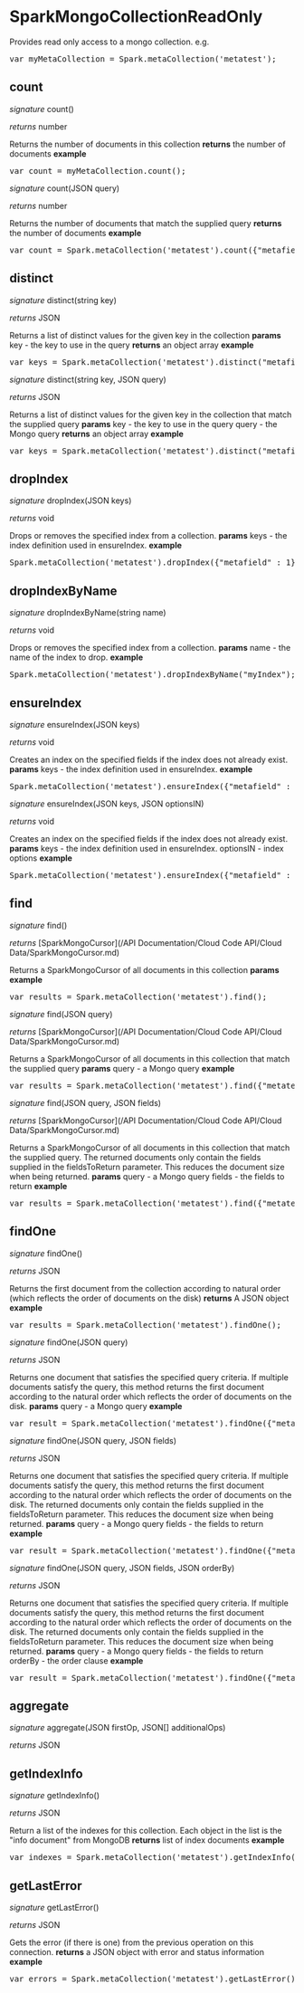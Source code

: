 # SparkMongoCollectionReadOnly

Provides read only access to a mongo collection.
e.g.
<pre rel="highlighter" code-brush="js" contenteditable="false">var myMetaCollection = Spark.metaCollection('metatest');</pre>

## count
_signature_ count()</p>
_returns_ number</p>

Returns the number of documents in this collection
<b>returns</b>
the number of documents
<b>example</b>
<pre rel="highlighter" code-brush="js" contenteditable="false">var count = myMetaCollection.count();</pre>

_signature_ count(JSON query)</p>
_returns_ number</p>

Returns the number of documents that match the supplied query
<b>returns</b>
the number of documents
<b>example</b>
<pre rel="highlighter" code-brush="js" contenteditable="false">var count = Spark.metaCollection('metatest').count({"metafield" : "metavalue"});</pre>
## distinct
_signature_ distinct(string key)</p>
_returns_ JSON</p>

Returns a list of distinct values for the given key in the collection
<b>params</b>
key - the key to use in the query
<b>returns</b>
an object array
<b>example</b>
<pre rel="highlighter" code-brush="js" contenteditable="false">var keys = Spark.metaCollection('metatest').distinct("metafield");</pre>

_signature_ distinct(string key, JSON query)</p>
_returns_ JSON</p>

Returns a list of distinct values for the given key in the collection that match the supplied query
<b>params</b>
key - the key to use in the query
query - the Mongo query
<b>returns</b>
an object array
<b>example</b>
<pre rel="highlighter" code-brush="js" contenteditable="false">var keys = Spark.metaCollection('metatest').distinct("metafield", {"metafield1":{"$gte" : 5}});</pre>
## dropIndex
_signature_ dropIndex(JSON keys)</p>
_returns_ void</p>

Drops or removes the specified index from a collection.
<b>params</b>
keys - the index definition used in ensureIndex.
<b>example</b>
<pre rel="highlighter" code-brush="js" contenteditable="false">Spark.metaCollection('metatest').dropIndex({"metafield" : 1});</pre>
## dropIndexByName
_signature_ dropIndexByName(string name)</p>
_returns_ void</p>

Drops or removes the specified index from a collection.
<b>params</b>
name - the name of the index to drop.
<b>example</b>
<pre rel="highlighter" code-brush="js" contenteditable="false">Spark.metaCollection('metatest').dropIndexByName("myIndex");</pre>
## ensureIndex
_signature_ ensureIndex(JSON keys)</p>
_returns_ void</p>

Creates an index on the specified fields if the index does not already exist.
<b>params</b>
keys - the index definition used in ensureIndex.
<b>example</b>
<pre rel="highlighter" code-brush="js" contenteditable="false">Spark.metaCollection('metatest').ensureIndex({"metafield" : 1, "metafield1" : 1});</pre>

_signature_ ensureIndex(JSON keys, JSON optionsIN)</p>
_returns_ void</p>

Creates an index on the specified fields if the index does not already exist.
<b>params</b>
keys - the index definition used in ensureIndex.
optionsIN - index options
<b>example</b>
<pre rel="highlighter" code-brush="js" contenteditable="false">Spark.metaCollection('metatest').ensureIndex({"metafield" : 1, "metafield1" : 1}, {"name":"myIndex"});</pre>
## find
_signature_ find()</p>
_returns_ [SparkMongoCursor](/API Documentation/Cloud Code API/Cloud Data/SparkMongoCursor.md)</p>

Returns a SparkMongoCursor of all documents in this collection
<b>params</b>
<b>example</b>
<pre rel="highlighter" code-brush="js" contenteditable="false">var results = Spark.metaCollection('metatest').find();</pre>

_signature_ find(JSON query)</p>
_returns_ [SparkMongoCursor](/API Documentation/Cloud Code API/Cloud Data/SparkMongoCursor.md)</p>

Returns a SparkMongoCursor of all documents in this collection that match the supplied query
<b>params</b>
query - a Mongo query
<b>example</b>
<pre rel="highlighter" code-brush="js" contenteditable="false">var results = Spark.metaCollection('metatest').find({"metatest1" : {"$gt" : 1}});</pre>

_signature_ find(JSON query, JSON fields)</p>
_returns_ [SparkMongoCursor](/API Documentation/Cloud Code API/Cloud Data/SparkMongoCursor.md)</p>

Returns a SparkMongoCursor of all documents in this collection that match the supplied query.
The returned documents only contain the fields supplied in the fieldsToReturn parameter. This reduces the document size when being returned.
<b>params</b>
query -  a Mongo query
fields - the fields to return
<b>example</b>
<pre rel="highlighter" code-brush="js" contenteditable="false">var results = Spark.metaCollection('metatest').find({"metatest1" : {"$gt" : 1}}, {"metatest" : 1});</pre>
## findOne
_signature_ findOne()</p>
_returns_ JSON</p>

Returns the first document from the collection according to natural order (which reflects the order of documents on the disk)
<b>returns</b>
A JSON object
<b>example</b>
<pre rel="highlighter" code-brush="js" contenteditable="false">var results = Spark.metaCollection('metatest').findOne();</pre>

_signature_ findOne(JSON query)</p>
_returns_ JSON</p>

Returns one document that satisfies the specified query criteria.
If multiple documents satisfy the query, this method returns the first document according to the natural order which reflects the order of documents on the disk.
<b>params</b>
query - a Mongo query
<b>example</b>
<pre rel="highlighter" code-brush="js" contenteditable="false">var result = Spark.metaCollection('metatest').findOne({"metatest1" : {"$gt" : 1}}</pre>

_signature_ findOne(JSON query, JSON fields)</p>
_returns_ JSON</p>

Returns one document that satisfies the specified query criteria.
If multiple documents satisfy the query, this method returns the first document according to the natural order which reflects the order of documents on the disk.
The returned documents only contain the fields supplied in the fieldsToReturn parameter. This reduces the document size when being returned.
<b>params</b>
query - a Mongo query
fields - the fields to return
<b>example</b>
<pre rel="highlighter" code-brush="js" contenteditable="false">var result = Spark.metaCollection('metatest').findOne({"metatest1" : {"$gt" : 1}}, {"metatest" : 1});</pre>

_signature_ findOne(JSON query, JSON fields, JSON orderBy)</p>
_returns_ JSON</p>

Returns one document that satisfies the specified query criteria.
If multiple documents satisfy the query, this method returns the first document according to the natural order which reflects the order of documents on the disk.
The returned documents only contain the fields supplied in the fieldsToReturn parameter. This reduces the document size when being returned.
<b>params</b>
query - a Mongo query
fields - the fields to return
orderBy - the order clause
<b>example</b>
<pre rel="highlighter" code-brush="js" contenteditable="false">var result = Spark.metaCollection('metatest').findOne({"metatest1" : {"$gt" : 1}}, {"metatest" : 1});</pre>
## aggregate
_signature_ aggregate(JSON firstOp, JSON[] additionalOps)</p>
_returns_ JSON</p>


## getIndexInfo
_signature_ getIndexInfo()</p>
_returns_ JSON</p>

Return a list of the indexes for this collection. Each object in the list is the "info document" from MongoDB
<b>returns</b>
list of index documents
<b>example</b>
<pre rel="highlighter" code-brush="js" contenteditable="false">var indexes = Spark.metaCollection('metatest').getIndexInfo();</pre>
## getLastError
_signature_ getLastError()</p>
_returns_ JSON</p>

Gets the error (if there is one) from the previous operation on this connection.
<b>returns</b>
a JSON object with error and status information
<b>example</b>
<pre rel="highlighter" code-brush="js" contenteditable="false">var errors = Spark.metaCollection('metatest').getLastError();</pre>
